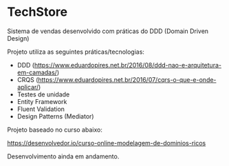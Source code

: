 # TechStore
Sistema de vendas desenvolvido com práticas do DDD (Domain Driven Design)

Projeto utiliza as seguintes práticas/tecnologias:

- DDD (https://www.eduardopires.net.br/2016/08/ddd-nao-e-arquitetura-em-camadas/)
- CRQS (https://www.eduardopires.net.br/2016/07/cqrs-o-que-e-onde-aplicar/)
- Testes de unidade
- Entity Framework
- Fluent Validation
- Design Patterns (Mediator)

Projeto baseado no curso abaixo:

https://desenvolvedor.io/curso-online-modelagem-de-dominios-ricos

Desenvolvimento ainda em andamento.
